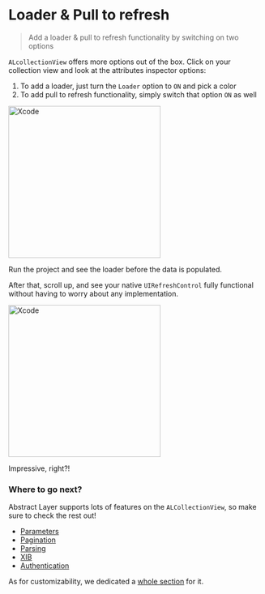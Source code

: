 # Loader & Pull to refresh

> Add a loader & pull to refresh functionality by switching on two options

`ALcollectionView` offers more options out of the box.
Click on your collection view and look at the attributes inspector options:

1. To add a loader, just turn the `Loader` option to `ON` and pick a color
2. To add pull to refresh functionality, simply switch that option `ON` as well

<img width="300" alt="Xcode" src="../menu/collection-view/attachments/collection-view-loader.png">

Run the project and see the loader before the data is populated. 

After that, scroll up, and see your native `UIRefreshControl` fully functional without having to worry about any implementation.

<img width="300" alt="Xcode" src="../menu/collection-view/attachments/collection-view-refresh.png">

Impressive, right?!

### Where to go next?

Abstract Layer supports lots of features on the `ALCollectionView`, so make sure to check the rest out!

* [Parameters](/menu/collection-view/parameters)
* [Pagination](/menu/collection-view/pagination)
* [Parsing](/menu/collection-view/parsing)
* [XIB](/menu/collection-view/xib)
* [Authentication](/menu/collection-view/authentication)

As for customizability, we dedicated a [whole section](/menu/collection-view/custom-cases) for it.